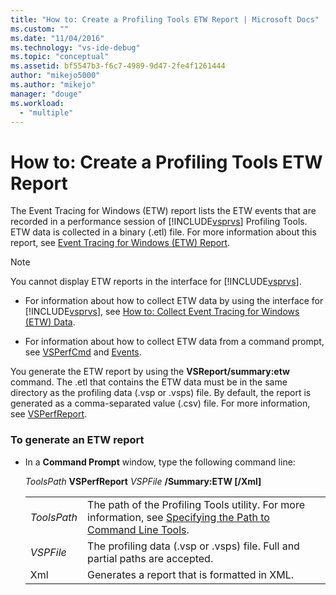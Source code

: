 ```yaml
---
title: "How to: Create a Profiling Tools ETW Report | Microsoft Docs"
ms.custom: ""
ms.date: "11/04/2016"
ms.technology: "vs-ide-debug"
ms.topic: "conceptual"
ms.assetid: bf5547b3-f6c7-4989-9d47-2fe4f1261444
author: "mikejo5000"
ms.author: "mikejo"
manager: "douge"
ms.workload: 
  - "multiple"
---
```

# How to: Create a Profiling Tools ETW Report
The Event Tracing for Windows (ETW) report lists the ETW events that are recorded in a performance session of [!INCLUDE[vsprvs](../code-quality/includes/vsprvs_md.md)] Profiling Tools. ETW data is collected in a binary (.etl) file. For more information about this report, see [Event Tracing for Windows (ETW) Report](../profiling/event-tracing-for-windows-etw-report.md).  
  
> [!NOTE]
>  You cannot display ETW reports in the interface for [!INCLUDE[vsprvs](../code-quality/includes/vsprvs_md.md)].  
  
-   For information about how to collect ETW data by using the interface for [!INCLUDE[vsprvs](../code-quality/includes/vsprvs_md.md)], see [How to: Collect Event Tracing for Windows (ETW) Data](../profiling/how-to-collect-event-tracing-for-windows-etw-data.md).  
  
-   For information about how to collect ETW data from a command prompt, see [VSPerfCmd](../profiling/vsperfcmd.md) and [Events](../profiling/events-vsperfcmd.md).  
  
 You generate the ETW report by using the **VSReport/summary:etw** command. The .etl that contains the ETW data must be in the same directory as the profiling data (.vsp or .vsps) file. By default, the report is generated as a comma-separated value (.csv) file. For more information, see [VSPerfReport](../profiling/vsperfreport.md).  
  
### To generate an ETW report  
  
-   In a **Command Prompt** window, type the following command line:  
  
     *ToolsPath* **VSPerfReport** *VSPFile*  **/Summary:ETW [/Xml]**  
  
    |||  
    |-|-|  
    |*ToolsPath*|The path of the Profiling Tools utility. For more information, see [Specifying the Path to Command Line Tools](../profiling/specifying-the-path-to-profiling-tools-command-line-tools.md).|  
    |*VSPFile*|The profiling data (.vsp or .vsps) file. Full and partial paths are accepted.|  
    |Xml|Generates a report that is formatted in XML.|